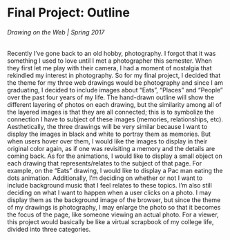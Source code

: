# Final Project: Outline
###### Drawing on the Web | Spring 2017

Recently I’ve gone back to an old hobby, photography. I forgot that it was something I used to love until I met a photographer this semester. When they first let me play with their camera, I had a moment of nostalgia that rekindled my interest in photography. So for my final project, I decided that the theme for my three web drawings would be photography and since I am graduating, I decided to include images about “Eats”, “Places” and “People” over the past four years of my life. The hand-drawn outline will show the different layering of photos on each drawing, but the similarity among all of the layered images is that they are all connected; this is to symbolize the connection I have to subject of these images (memories, relationships, etc). Aesthetically, the three drawings will be very similar because I want to display the images in black and white to portray them as memories. But when users hover over them, I would like the images to display in their original color again, as if one was revisiting a memory and the details are coming back. As for the animations, I would like to display a small object on each drawing that represents/relates to the subject of that page. For example, on the “Eats” drawing, I would like to display a Pac man eating the dots animation. 
Additionally, I’m deciding on whether or not I want to include background music that I feel relates to these topics. I’m also still deciding on what I want to happen when a user clicks on a photo. I may display them as the background image of the browser, but since the theme of my drawings is photography, I may enlarge the photo so that it becomes the focus of the page, like someone viewing an actual photo. 
For a viewer, this project would basically be like a virtual scrapbook of my college life, divided into three categories. 
